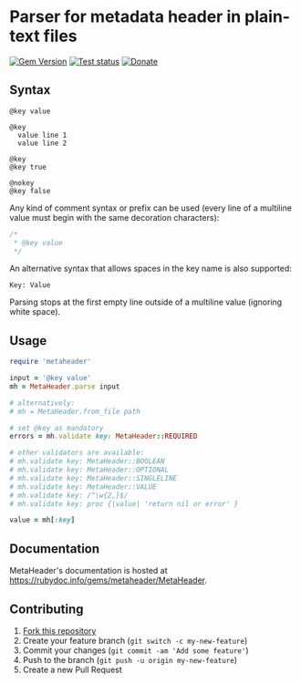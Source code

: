 # Parser for metadata header in plain-text files

[![Gem Version](https://badge.fury.io/rb/metaheader.svg)](http://badge.fury.io/rb/metaheader)
[![Test status](https://github.com/cfillion/metaheader/workflows/test/badge.svg)](https://github.com/cfillion/metaheader/actions)
[![Donate](https://www.paypalobjects.com/webstatic/en_US/btn/btn_donate_74x21.png)](https://reapack.com/donate)

## Syntax

```
@key value

@key
  value line 1
  value line 2

@key
@key true

@nokey
@key false
```

Any kind of comment syntax or prefix can be used (every line of a multiline
value must begin with the same decoration characters):

```cpp
/*
 * @key value
 */
```

An alternative syntax that allows spaces in the key name is also supported:

```
Key: Value
```

Parsing stops at the first empty line outside of a multiline value
(ignoring white space).

## Usage

```ruby
require 'metaheader'

input = '@key value'
mh = MetaHeader.parse input

# alternatively:
# mh = MetaHeader.from_file path

# set @key as mandatory
errors = mh.validate key: MetaHeader::REQUIRED

# other validators are available:
# mh.validate key: MetaHeader::BOOLEAN
# mh.validate key: MetaHeader::OPTIONAL
# mh.validate key: MetaHeader::SINGLELINE
# mh.validate key: MetaHeader::VALUE
# mh.validate key: /^\w{2,}$/
# mh.validate key: proc {|value| 'return nil or error' }

value = mh[:key]
```

## Documentation

MetaHeader's documentation is hosted at <https://rubydoc.info/gems/metaheader/MetaHeader>.

## Contributing

1. [Fork this repository](https://github.com/cfillion/metaheader/fork)
2. Create your feature branch (`git switch -c my-new-feature`)
3. Commit your changes (`git commit -am 'Add some feature'`)
4. Push to the branch (`git push -u origin my-new-feature`)
5. Create a new Pull Request
